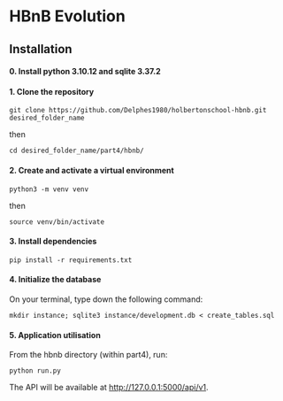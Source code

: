 # HBnB Evolution

## Installation
#### 0. Install python 3.10.12 and sqlite 3.37.2
#### 1. Clone the repository
```
git clone https://github.com/Delphes1980/holbertonschool-hbnb.git desired_folder_name
```
then
```
cd desired_folder_name/part4/hbnb/
```

#### 2. Create and activate a virtual environment
```
python3 -m venv venv
```
then
```
source venv/bin/activate
```

#### 3. Install dependencies
```
pip install -r requirements.txt
```

#### 4. Initialize the database
On your terminal, type down the following command:
```
mkdir instance; sqlite3 instance/development.db < create_tables.sql
```

#### 5. Application utilisation
From the hbnb directory (within part4), run:
```
python run.py
```
The API will be available at http://127.0.0.1:5000/api/v1.
